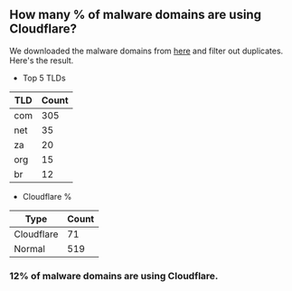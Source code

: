 ## How many % of malware domains are using Cloudflare?


We downloaded the malware domains from [here](https://urlhaus.abuse.ch) and filter out duplicates.
Here's the result.


[//]: # (start replacement)


- Top 5 TLDs

| TLD | Count |
| --- | --- |
| com | 305 |
| net | 35 |
| za | 20 |
| org | 15 |
| br | 12 |


- Cloudflare %

| Type | Count |
| --- | --- |
| Cloudflare | 71 |
| Normal | 519 |


### 12% of malware domains are using Cloudflare.